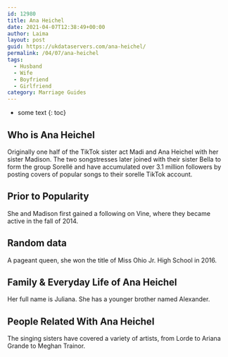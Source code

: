 ```yaml
---
id: 12980
title: Ana Heichel
date: 2021-04-07T12:38:49+00:00
author: Laima
layout: post
guid: https://ukdataservers.com/ana-heichel/
permalink: /04/07/ana-heichel
tags:
  - Husband
  - Wife
  - Boyfriend
  - Girlfriend
category: Marriage Guides
---
```


* some text
{: toc}


## Who is Ana Heichel
                  
                  
                  
Originally one half of the TikTok sister act Madi and Ana Heichel with her sister Madison. The two songstresses later joined with their sister Bella to form the group Sorellé and have accumulated over 3.1 million followers by posting covers of popular songs to their sorelle TikTok account.
                  
              
            
              
            
                
                
                
## Prior to Popularity
                  
                  
                  
She and Madison first gained a following on Vine, where they became active in the fall of 2014. 
                  
              
            
              
            
                
                
                
## Random data
                  
                  
                  
A pageant queen, she won the title of Miss Ohio Jr. High School in 2016.
                  
              
            
              
            
                
                
                
## Family & Everyday Life of Ana Heichel
                  
                  
                  
Her full name is Juliana. She has a younger brother named Alexander.
                  
              
            
              
            
                
                
                
## People Related With Ana Heichel
                  
                  
                  
The singing sisters have covered a variety of artists, from Lorde to Ariana Grande to Meghan Trainor.
                  
              
            
              
            
                
              
            
              
              
            
            
              
            
          
          
          